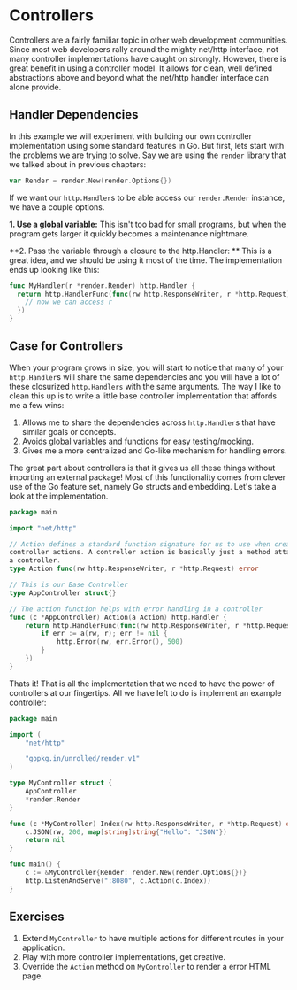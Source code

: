 # Controllers

Controllers are a fairly familiar topic in other web development communities.
Since most web developers rally around the mighty net/http interface, not many
controller implementations have caught on strongly. However, there is great
benefit in using a controller model. It allows for clean, well defined
abstractions above and beyond what the net/http handler interface can alone
provide.

## Handler Dependencies

In this example we will experiment with building our own controller
implementation using some standard features in Go. But first, lets start with
the problems we are trying to solve. Say we are using the `render` library that
we talked about in previous chapters:

``` go
var Render = render.New(render.Options{})
```

If we want our `http.Handler`s to be able access our `render.Render` instance,
we have a couple options.

**1. Use a global variable:** This isn't too bad for small programs, but when
the program gets larger it quickly becomes a maintenance nightmare.

**2. Pass the variable through a closure to the http.Handler: ** This is a
great idea, and we should be using it most of the time. The implementation ends
up looking like this:

``` go
func MyHandler(r *render.Render) http.Handler {
  return http.HandlerFunc(func(rw http.ResponseWriter, r *http.Request) {
    // now we can access r
  })
}
```

## Case for Controllers

When your program grows in size, you will start to notice that many of your
`http.Handler`s will share the same dependencies and you will have a lot of
these closurized `http.Handlers` with the same arguments. The way I like to
clean this up is to write a little base controller implementation that affords
me a few wins:

1. Allows me to share the dependencies across `http.Handler`s that have similar goals or concepts.
2. Avoids global variables and functions for easy testing/mocking.
3. Gives me a more centralized and Go-like mechanism for handling errors.

The great part about controllers is that it gives us all these things without
importing an external package! Most of this functionality comes from clever use
of the Go feature set, namely Go structs and embedding. Let's take a look at the
implementation.

``` go
package main

import "net/http"

// Action defines a standard function signature for us to use when creating
controller actions. A controller action is basically just a method attached to
a controller.
type Action func(rw http.ResponseWriter, r *http.Request) error

// This is our Base Controller
type AppController struct{}

// The action function helps with error handling in a controller
func (c *AppController) Action(a Action) http.Handler {
	return http.HandlerFunc(func(rw http.ResponseWriter, r *http.Request) {
		if err := a(rw, r); err != nil {
			http.Error(rw, err.Error(), 500)
		}
	})
}
```

Thats it! That is all the implementation that we need to have the power of
controllers at our fingertips. All we have left to do is implement an example
controller:

``` go
package main

import (
	"net/http"

	"gopkg.in/unrolled/render.v1"
)

type MyController struct {
	AppController
	*render.Render
}

func (c *MyController) Index(rw http.ResponseWriter, r *http.Request) error {
	c.JSON(rw, 200, map[string]string{"Hello": "JSON"})
	return nil
}

func main() {
	c := &MyController{Render: render.New(render.Options{})}
	http.ListenAndServe(":8080", c.Action(c.Index))
}
```

## Exercises
1. Extend `MyController` to have multiple actions for different routes in your application.
2. Play with more controller implementations, get creative.
3. Override the `Action` method on `MyController` to render a error HTML page.
